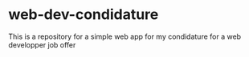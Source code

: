 # web-dev-condidature
This is a repository for a simple web app for my condidature for a web developper job offer
